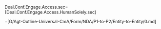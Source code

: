 Deal.Conf.Engage.Access.sec={Deal.Conf.Engage.Access.HumanSolely.sec}

=[G/Agt-Outline-Universal-CmA/Form/NDA/P1-to-P2/Entity-to-Entity/0.md]
